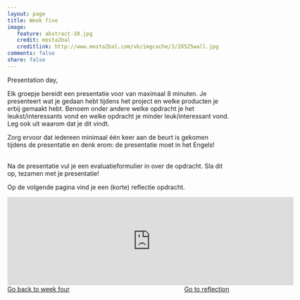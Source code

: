```yaml
---
layout: page 
title: Week five
image: 
   feature: abstract-10.jpg
   credit: mosta2bal
   creditlink: http://www.mosta2bal.com/vb/imgcache/3/28525wall.jpg
comments: false
share: false 
---
```

Presentation day,

Elk groepje bereidt een presentatie voor van maximaal 8 minuten. Je presenteert wat je gedaan hebt tijdens het project en welke producten je erbij gemaakt hebt. Benoem onder andere welke opdracht je het leukst/interessants vond en welke opdracht je minder leuk/interessant vond. Leg ook uit waarom dat je dit vindt. 

Zorg ervoor dat iedereen minimaal één keer aan de beurt is gekomen tijdens de presentatie en denk erom: de presentatie moet in het Engels!

<br> 
Na de presentatie vul je een evaluatieformulier in over de opdracht. Sla dit op, tezamen met je presentatie!

Op de volgende pagina vind je een (korte) reflectie opdracht.

<iframe src="https://drive.google.com/embeddedfolderview?id=0BycjBNS3AKDWM2VweUJVS1pBc1U#list" width="650" height="200" frameborder="0"></iframe>



<div style="float: left"> 
<a href="{{ site.url }}/business-administration/project/week-4/" class="btn">Go back to week four</a>
</div>

<div style="float: right"> 
<a href="{{ site.url }}/business-administration/project/week-6/" class="btn">Go to reflection</a>
</div>